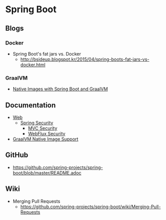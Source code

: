 # Spring Boot
## Blogs
### Docker
* Spring Boot's fat jars vs. Docker
  * http://bsideup.blogspot.kr/2015/04/spring-boots-fat-jars-vs-docker.html

### GraalVM

* [Native Images with Spring Boot and GraalVM](https://www.baeldung.com/spring-native-intro)

## Documentation

* [Web](https://docs.spring.io/spring-boot/docs/current/reference/htmlsingle/#web)
  * [Spring Security](https://docs.spring.io/spring-boot/docs/current/reference/htmlsingle/#web.security)
    * [MVC Security](https://docs.spring.io/spring-boot/docs/current/reference/htmlsingle/#web.security.spring-mvc)
    * [WebFlux Security](https://docs.spring.io/spring-boot/docs/current/reference/htmlsingle/#web.security.spring-webflux)
* [GraalVM Native Image Support](https://docs.spring.io/spring-boot/docs/current/reference/htmlsingle/#native-image)

## GitHub
* https://github.com/spring-projects/spring-boot/blob/master/README.adoc

## Wiki
* Merging Pull Requests
  * https://github.com/spring-projects/spring-boot/wiki/Merging-Pull-Requests
